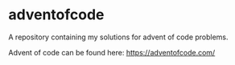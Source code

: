 # adventofcode
A repository containing my solutions for advent of code problems.

Advent of code can be found here: https://adventofcode.com/
